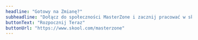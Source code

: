 ```yaml
---
headline: "Gotowy na Zmianę?"
subheadline: "Dołącz do społeczności MasterZone i zacznij pracować w skupieniu — już dziś."
buttonText: "Rozpocznij Teraz"
buttonUrl: "https://www.skool.com/masterzone"
---
```

